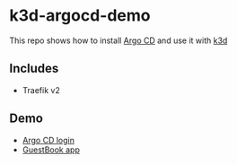 # k3d-argocd-demo

This repo shows how to install [Argo CD](https://argoproj.io/) and use it with [k3d](https://github.com/rancher/k3d)

## Includes
- Traefik v2

## Demo
- [Argo CD login](https://argocd.localhost:8443/)
- [GuestBook app](http://guestbook.localhost:8080/)
